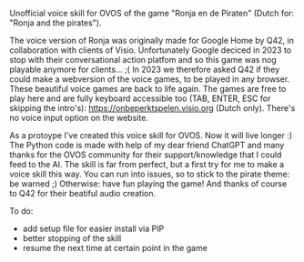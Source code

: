 Unofficial voice skill for OVOS of the game "Ronja en de Piraten" (Dutch for: "Ronja and the pirates").

The voice version of Ronja was originally made for Google Home by Q42, in collaboration with clients of Visio. 
Unfortunately Google deciced in 2023 to stop with their conversational action platfom and so this game was nog playable anymore for clients... ;(
In 2023 we therefore asked Q42 if they could  make a webversion of the voice games, to be played in any browser. These beautiful voice games are back to life again. 
The games are free to play here and are fully keyboard accessible too (TAB, ENTER, ESC for skipping the intro's):
https://onbeperktspelen.visio.org (Dutch only).
There's no voice input option on the website.


As a protoype I've created this voice skill for OVOS. Now it will live longer :)
The Python code is made with help of my dear friend ChatGPT and many thanks for the OVOS community for their support/knowledge that I could feed to the AI.
The skill is far from perfect, but a first try for me to make a voice skill this way. You can run into issues, so to stick to the pirate theme: be warned ;)
Otherwise: have fun playing the game!
And thanks of course to Q42 for their beatiful audio creation.

To do:
* add setup file for easier install via PIP
* better stopping of the skill
* resume the next time at certain point in the game




